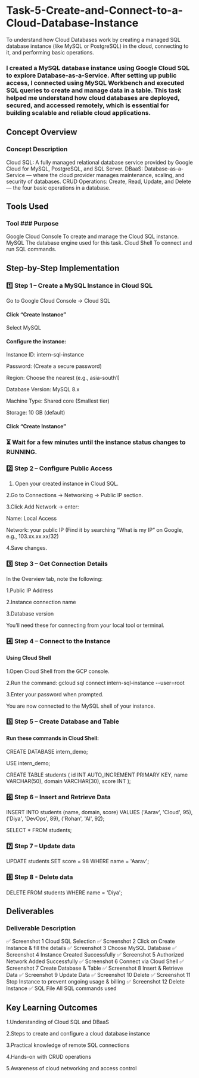 # Task-5-Create-and-Connect-to-a-Cloud-Database-Instance

To understand how Cloud Databases work by creating a managed SQL database instance (like MySQL or PostgreSQL) in the cloud, connecting to it, and performing basic operations.

### I created a MySQL database instance using Google Cloud SQL to explore Database-as-a-Service. After setting up public access, I connected using MySQL Workbench and executed SQL queries to create and manage data in a table. This task helped me understand how cloud databases are deployed, secured, and accessed remotely, which is essential for building scalable and reliable cloud applications.


## Concept Overview

### Concept	Description
Cloud SQL:        A fully managed relational database service provided by Google Cloud for MySQL, PostgreSQL, and SQL Server.
DBaaS:          	Database-as-a-Service — where the cloud provider manages maintenance, scaling, and security of databases.
CRUD Operations:	Create, Read, Update, and Delete — the four basic operations in a database.

## Tools Used

### Tool	                ### Purpose
Google Cloud Console  	To create and manage the Cloud SQL instance.
MySQL                  	The database engine used for this task.
Cloud Shell            	To connect and run SQL commands.

## Step-by-Step Implementation

### 1️⃣ Step 1 – Create a MySQL Instance in Cloud SQL

Go to Google Cloud Console → Cloud SQL

#### Click “Create Instance”

Select MySQL

#### Configure the instance:

  Instance ID: intern-sql-instance

  Password: (Create a secure password)

  Region: Choose the nearest (e.g., asia-south1)

  Database Version: MySQL 8.x

  Machine Type: Shared core (Smallest tier)

  Storage: 10 GB (default)

#### Click “Create Instance”

### ⏳ Wait for a few minutes until the instance status changes to RUNNING.

### 2️⃣ Step 2 – Configure Public Access

1. Open your created instance in Cloud SQL.

2.Go to Connections → Networking → Public IP section.

3.Click Add Network → enter:

  Name: Local Access

  Network: your public IP (Find it by searching “What is my IP” on Google, e.g., 103.xx.xx.xx/32)

4.Save changes.

### 3️⃣ Step 3 – Get Connection Details

In the Overview tab, note the following:

1.Public IP Address

2.Instance connection name

3.Database version

You’ll need these for connecting from your local tool or terminal.

### 4️⃣ Step 4 – Connect to the Instance
#### Using Cloud Shell

1.Open Cloud Shell from the GCP console.

2.Run the command:
gcloud sql connect intern-sql-instance --user=root

3.Enter your password when prompted.

You are now connected to the MySQL shell of your instance.

### 5️⃣ Step 5 – Create Database and Table

#### Run these commands in Cloud Shell:

CREATE DATABASE intern_demo;

USE intern_demo;

CREATE TABLE students (
  id INT AUTO_INCREMENT PRIMARY KEY,
  name VARCHAR(50),
  domain VARCHAR(30),
  score INT
);

### 6️⃣ Step 6 – Insert and Retrieve Data

INSERT INTO students (name, domain, score)
VALUES 
('Aarav', 'Cloud', 95),
('Diya', 'DevOps', 89),
('Rohan', 'AI', 92);

SELECT * FROM students;

### 7️⃣ Step 7 – Update data
UPDATE students
SET score = 98
WHERE name = 'Aarav';

### 8️⃣ Step 8 - Delete data
DELETE FROM students
WHERE name = 'Diya';

## Deliverables

### Deliverable	Description

✅ Screenshot 1	Cloud SQL Selection
✅ Screenshot 2	Click on Create Instance & fill the details
✅ Screenshot 3	Choose MySQL Database
✅ Screenshot 4	Instance Created Successfully
✅ Screenshot 5	Authorized Network Added Successfully
✅ Screenshot 6 Connect via Cloud Shell
✅ Screenshot 7 Create Database & Table
✅ Screenshot 8 Insert & Retrieve Data
✅ Screenshot 9 Update Data
✅ Screenshot 10 Delete 
✅ Screenshot 11 Stop Instance to prevent ongoing usage & billing
✅ Screenshot 12 Delete Instance
✅ SQL File	   All SQL commands used

## Key Learning Outcomes

1.Understanding of Cloud SQL and DBaaS

2.Steps to create and configure a cloud database instance

3.Practical knowledge of remote SQL connections

4.Hands-on with CRUD operations

5.Awareness of cloud networking and access control

